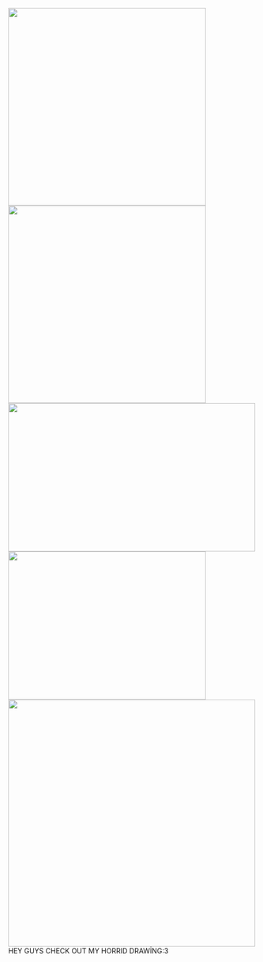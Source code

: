 <img src="https://img1.picmix.com/output/pic/normal/1/0/9/7/12397901_41626.gif" width="400" height="400"> <img src="https://img1.picmix.com/output/pic/normal/2/6/5/2/12152562_67f21.gif" width="400" height="400">
<img src="https://files.catbox.moe/gts5hj.png" width="500" height="300">
<img src="https://files.catbox.moe/to1xi2.png" width="400" height="300">
<img src="https://files.catbox.moe/phnuhn.png" width="500" height="500"> HEY GUYS CHECK OUT MY HORRID DRAWİNG:3
